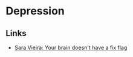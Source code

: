 # Depression
## Links
- [Sara Vieira: Your brain doesn't have a fix flag](https://www.youtube.com/watch?v=bovBQtB_PDo)